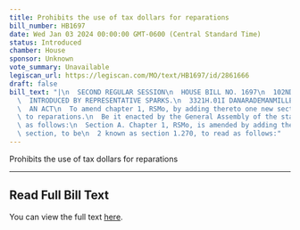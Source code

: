 ```yaml
---
title: Prohibits the use of tax dollars for reparations
bill_number: HB1697
date: Wed Jan 03 2024 00:00:00 GMT-0600 (Central Standard Time)
status: Introduced
chamber: House
sponsor: Unknown
vote_summary: Unavailable
legiscan_url: https://legiscan.com/MO/text/HB1697/id/2861666
draft: false
bill_text: "|\n  SECOND REGULAR SESSION\n  HOUSE BILL NO. 1697\n  102ND GENERAL ASSEMBLY\n\
  \  INTRODUCED BY REPRESENTATIVE SPARKS.\n  3321H.01I DANARADEMANMILLER,ChiefClerk\n\
  \  AN ACT\n  To amend chapter 1, RSMo, by adding thereto one new section relating\
  \ to reparations.\n  Be it enacted by the General Assembly of the state of Missouri,\
  \ as follows:\n  Section A. Chapter 1, RSMo, is amended by adding thereto one new\
  \ section, to be\n  2 known as section 1.270, to read as follows:"
---
```

Prohibits the use of tax dollars for reparations

---

## Read Full Bill Text

You can view the full text [here](https://legiscan.com/MO/text/HB1697/id/2861666).

